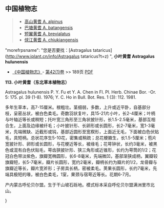 

## 中国植物志

> * [高山黄耆  A.  alpinus](Astragalus-alpinus-高山黄耆.md)
> * [巴塘黄耆  A.  batangensis](Astragalus-batangensis-巴唐黄耆.md)
> * [短翼黄耆  A.  brevialatus](Astragalus-brevialatus-短翼黄耆.md)
> * [俅江黄耆  A.  chiukiangensis](Astragalus-chiukiangensis-俅江黄耆.md)

  "morefrpsname": "您是否要找：<span class='spantxt'>[Astragalus tataricus](http://www.iplant.cn/info/Astragalus tataricus?t=z)  ",
**小叶黄耆 Astragalus hulunensis**

* [《中国植物志》](http://www.iplant.cn/frps)- [第42(1)卷](http://www.iplant.cn/frps/vol/42(1)) >> 189页 [PDF](http://www.iplant.cn/frps/pdf/42(1)/189.pdf)


**113. 小叶黄耆（东北草本植物志）**

Astragalus hulunensis P. Y. Fu et Y. A. Chen in Fl. Pl. Herb. Chinae Bor. -Or. 5: 175. pl. 39 (1-8). 1976; Y. C. Ho in Bull. Bot. Res. 1 (3): 112. 1981.

多年生草本，高7-15厘米。根粗壮。茎细弱，多数，上升或近平卧，自基部分枝，呈密丛状，被白色柔毛。奇数羽状复叶，具15-21片小叶，长2-4厘米；叶柄与叶轴近等长或稍短；托叶宽三角形至三角状披针形，长1.5-2.5毫米，基部互相合生，上面及边缘被纤毛；小叶披针形、长卵形或长圆形，长2-7毫米，宽1-3毫米，先端微缺、近截形或钝，基部近圆形至宽楔形，上面近无毛，下面被白色伏贴毛，具短柄。总状花序生5-10花，密集或稍疏；总花梗腋生，长1.5-5厘米；苞片宽披针形、卵形或长圆形，与花梗近等长，被缘毛；花萼钟状，长约3毫米，被黑色或混有白色伏贴毛，萼齿狭披针形、狭三角形或近锥形，长约为萼筒的1/2；花冠白色带淡紫色，旗瓣宽椭圆形，长6-8毫米，先端微凹，基部渐狭成柄，翼瓣较旗瓣短，长5-7毫米，瓣片长圆形，宽约2毫米，瓣柄长约为瓣片的1/2，龙骨瓣与旗瓣近等长，瓣片宽斧形；子房具长柄，密被柔毛。荚果长圆形，长约7毫米，先端具极短的喙，被白色柔毛，1室，果颈与宿萼近等长。花期6-7月。

产内蒙古呼伦贝尔盟。生于干山坡石砾地。模式标本采自呼伦贝尔盟满洲里市北山。

}
